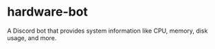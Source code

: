 # hardware-bot
A Discord bot that provides system information like CPU, memory, disk usage, and more.
